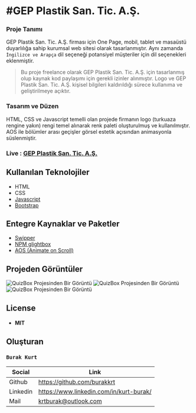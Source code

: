 # #GEP Plastik San. Tic. A.Ş.

### Proje Tanımı
GEP Plastik San. Tic. A.Ş. firması için One Page, mobil, tablet ve masaüstü duyarlılığa sahip kurumsal web sitesi olarak tasarlanmıştır.
Aynı zamanda `İngilizce ve Arapça` dil seçeneği potansiyel müşteriler için dil seçenekleri eklenmiştir.

> Bu proje freelance olarak GEP Plastik San. Tic. A.Ş. için tasarlanmış olup kaynak kod paylaşımı için gerekli izinler alınmıştır.
> Logo ve GEP Plastik San. Tic. A.Ş. kişisel bilgileri kaldırıldığı sürece kullanıma ve geliştirilmeye açıktır.

### Tasarım ve Düzen
HTML, CSS ve Javascript temelli olan projede firmanın logo (turkuaza rengine yakın) rengi temel alınarak renk paleti oluşturulmuş ve kullanılmıştır.
AOS ile bölümler arası geçişler görsel estetik açısından animasyonla süslenmiştir.

### Live : [GEP Plastik San. Tic. A.Ş.](https://gepplastik.com.tr/index.html)

## Kullanılan Teknolojiler
- HTML
- CSS
- [Javascript](https://www.javascript.com)
- [Bootstrap](https://getbootstrap.com)

## Entegre Kaynaklar ve Paketler
- [Swipper](https://swiperjs.com)
- [NPM glightbox](https://www.npmjs.com/package/glightbox)
- [AOS (Animate on Scroll)](https://michalsnik.github.io/aos/)

## Projeden Görüntüler
![QuizBox Projesinden Bir Görüntü](screenshootApp0.png)
![QuizBox Projesinden Bir Görüntü](screenshootApp1.png)
![QuizBox Projesinden Bir Görüntü](screenshootApp2.png)

## License
- #### MIT

## Oluşturan
### `Burak Kurt`
| Social | Link |
| ------ | ------ |
| Github | https://github.com/burakkrt |
| Linkedin | https://www.linkedin.com/in/kurt-burak/ |
| Mail | krtburak@outlook.com |